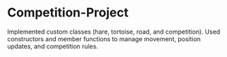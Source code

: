 # Competition-Project

Implemented custom classes (hare, tortoise, road, and competition). Used constructors and member functions to manage movement, position updates, and competition rules.
